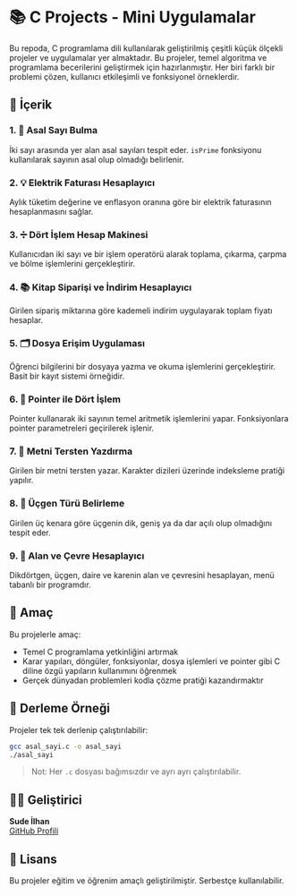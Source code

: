 # 📚 C Projects - Mini Uygulamalar

Bu repoda, C programlama dili kullanılarak geliştirilmiş çeşitli küçük ölçekli projeler ve uygulamalar yer almaktadır. Bu projeler, temel algoritma ve programlama becerilerini geliştirmek için hazırlanmıştır. Her biri farklı bir problemi çözen, kullanıcı etkileşimli ve fonksiyonel örneklerdir.

## 🔧 İçerik

### 1. 🔢 Asal Sayı Bulma
İki sayı arasında yer alan asal sayıları tespit eder. `isPrime` fonksiyonu kullanılarak sayının asal olup olmadığı belirlenir.

### 2. 💡 Elektrik Faturası Hesaplayıcı
Aylık tüketim değerine ve enflasyon oranına göre bir elektrik faturasının hesaplanmasını sağlar.

### 3. ➗ Dört İşlem Hesap Makinesi
Kullanıcıdan iki sayı ve bir işlem operatörü alarak toplama, çıkarma, çarpma ve bölme işlemlerini gerçekleştirir.

### 4. 📚 Kitap Siparişi ve İndirim Hesaplayıcı
Girilen sipariş miktarına göre kademeli indirim uygulayarak toplam fiyatı hesaplar.

### 5. 🗂️ Dosya Erişim Uygulaması
Öğrenci bilgilerini bir dosyaya yazma ve okuma işlemlerini gerçekleştirir. Basit bir kayıt sistemi örneğidir.

### 6. 🧮 Pointer ile Dört İşlem
Pointer kullanarak iki sayının temel aritmetik işlemlerini yapar. Fonksiyonlara pointer parametreleri geçirilerek işlenir.

### 7. 🔄 Metni Tersten Yazdırma
Girilen bir metni tersten yazar. Karakter dizileri üzerinde indeksleme pratiği yapılır.

### 8. 📐 Üçgen Türü Belirleme
Girilen üç kenara göre üçgenin dik, geniş ya da dar açılı olup olmadığını tespit eder.

### 9. 📏 Alan ve Çevre Hesaplayıcı
Dikdörtgen, üçgen, daire ve karenin alan ve çevresini hesaplayan, menü tabanlı bir programdır.

## 🎯 Amaç
Bu projelerle amaç:
- Temel C programlama yetkinliğini artırmak
- Karar yapıları, döngüler, fonksiyonlar, dosya işlemleri ve pointer gibi C diline özgü yapıların kullanımını öğrenmek
- Gerçek dünyadan problemleri kodla çözme pratiği kazandırmaktır

## 🚀 Derleme Örneği
Projeler tek tek derlenip çalıştırılabilir:
```bash
gcc asal_sayi.c -o asal_sayi
./asal_sayi
```
> Not: Her `.c` dosyası bağımsızdır ve ayrı ayrı çalıştırılabilir.

## 👩‍💻 Geliştirici
**Sude İlhan**  
[GitHub Profili](https://github.com/sudeilhn)

## 📄 Lisans
Bu projeler eğitim ve öğrenim amaçlı geliştirilmiştir. Serbestçe kullanılabilir.
